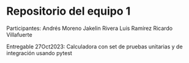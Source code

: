 
# Repositorio del equipo 1
Participantes:
	Andrés Moreno
	Jakelin Rivera
	Luis Ramírez
	Ricardo Villafuerte

Entregable 27Oct2023:
Calculadora con set de pruebas unitarias y de integración usando pytest
